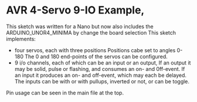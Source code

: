 # AVR 4-Servo 9-IO Example, 

This sketch was written for a Nano but now also includes the ARDUINO_UNOR4_MINIMA by change the board selection 
This sketch implements:
* four servos, each with three positions
   Positions cabe set to angles 0-180
   The 0 and 180 end-points of the servos can be configured.
* 9 i/o channels, each of which can be an input or an output,
   If an output it may be solid, pulse or flashing, and consumes an on- and 0ff-event. 
   If an input it produces an on- and off-event, which may each be delayed.  The 
     inputs can be with or with pullups, inverted or not, or can be toggle. 


Pin usage can be seen in the main file at the top. 


